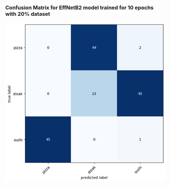 ### Confusion Matrix for EffNetB2 model trained for 10 epochs with 20% dataset

![Confusion Matrix for EffNetB2 model trained for 10 epochs with 20% dataset](https://github.com/lanehale/pytorch-deep-learning/blob/main/loss-curves-images/Confusion%20Matrix%20-%20EffNetB2_model_10_epochs_20_percent_dataset.png)
